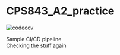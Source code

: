 # CPS843_A2_practice

[![codecov](https://codecov.io/gh/damoonsh/CPS843_A2_practice/branch/main/graph/badge.svg?token=60J2P9HN2F)](https://codecov.io/gh/damoonsh/CPS843_A2_practice)

Sample CI/CD pipeline
<br>
Checking the stuff again

